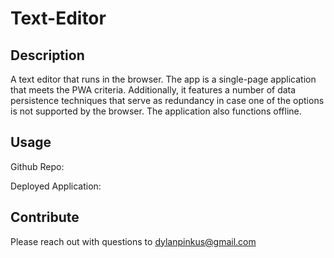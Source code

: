 # Text-Editor

## Description

A text editor that runs in the browser. The app is a single-page application that meets the PWA criteria. Additionally, it features a number of data persistence techniques that serve as redundancy in case one of the options is not supported by the browser. The application also functions offline.

## Usage
Github Repo:

Deployed Application: 

## Contribute
Please reach out with questions to dylanpinkus@gmail.com
